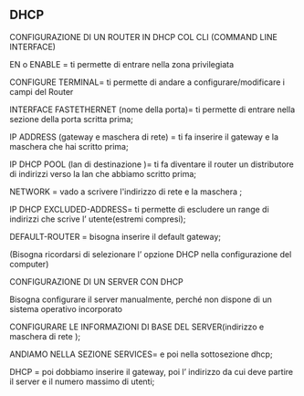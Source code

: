   DHCP
------------------------------------------------------------------------
  CONFIGURAZIONE DI UN ROUTER IN DHCP COL CLI (COMMAND LINE INTERFACE)

  EN o ENABLE = ti permette di entrare nella zona privilegiata

  CONFIGURE TERMINAL= ti permette di andare a configurare/modificare i campi del Router
    
  INTERFACE FASTETHERNET (nome della porta)= ti permette di entrare nella sezione della porta scritta prima;
    
  IP ADDRESS (gateway e maschera di rete) = ti fa inserire il gateway e la maschera che hai scritto prima;
    
  IP DHCP  POOL (lan di destinazione )= ti fa diventare il router un distributore di indirizzi verso la lan che abbiamo scritto prima;
    
  NETWORK = vado a scrivere l'indirizzo di rete e la maschera ;
    
  IP DHCP EXCLUDED-ADDRESS= ti permette di escludere un range di indirizzi che scrive l’ utente(estremi compresi);
    
   DEFAULT-ROUTER = bisogna inserire il default gateway;
    
  (Bisogna ricordarsi di selezionare l’ opzione DHCP nella configurazione del computer)
    
    
  CONFIGURAZIONE DI UN SERVER CON DHCP 
    
    
Bisogna configurare il server manualmente, perché non dispone di un sistema operativo incorporato
    
CONFIGURARE LE INFORMAZIONI DI BASE DEL SERVER(indirizzo e maschera di rete );
    
ANDIAMO NELLA SEZIONE SERVICES= e poi nella sottosezione dhcp;
    
DHCP = poi dobbiamo inserire il gateway, poi l’ indirizzo da cui deve partire il server e il numero massimo di utenti;
    
